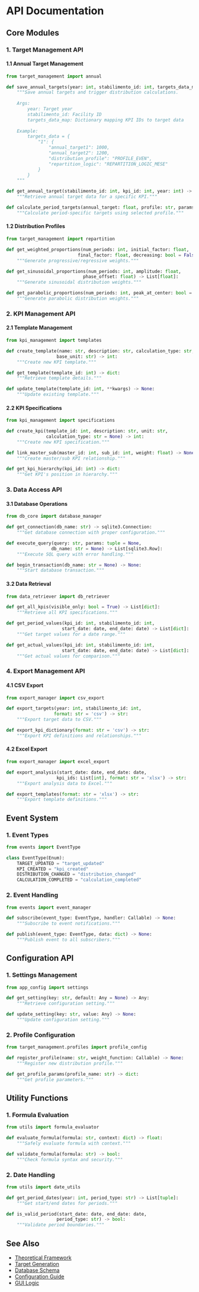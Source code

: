 # API Documentation

## Core Modules

### 1. Target Management API

#### 1.1 Annual Target Management
```python
from target_management import annual

def save_annual_targets(year: int, stabilimento_id: int, targets_data_map: dict) -> None:
    """Save annual targets and trigger distribution calculations.
    
    Args:
        year: Target year
        stabilimento_id: Facility ID
        targets_data_map: Dictionary mapping KPI IDs to target data
        
    Example:
        targets_data = {
            "1": {
                "annual_target1": 1000,
                "annual_target2": 1200,
                "distribution_profile": "PROFILE_EVEN",
                "repartition_logic": "REPARTITION_LOGIC_MESE"
            }
        }
    """

def get_annual_target(stabilimento_id: int, kpi_id: int, year: int) -> dict:
    """Retrieve annual target data for a specific KPI."""

def calculate_period_targets(annual_target: float, profile: str, params: dict) -> dict:
    """Calculate period-specific targets using selected profile."""
```

#### 1.2 Distribution Profiles
```python
from target_management import repartition

def get_weighted_proportions(num_periods: int, initial_factor: float, 
                           final_factor: float, decreasing: bool = False) -> List[float]:
    """Generate progressive/regressive weights."""

def get_sinusoidal_proportions(num_periods: int, amplitude: float, 
                             phase_offset: float) -> List[float]:
    """Generate sinusoidal distribution weights."""

def get_parabolic_proportions(num_periods: int, peak_at_center: bool = True) -> List[float]:
    """Generate parabolic distribution weights."""
```

### 2. KPI Management API

#### 2.1 Template Management
```python
from kpi_management import templates

def create_template(name: str, description: str, calculation_type: str, 
                   base_unit: str) -> int:
    """Create new KPI template."""

def get_template(template_id: int) -> dict:
    """Retrieve template details."""

def update_template(template_id: int, **kwargs) -> None:
    """Update existing template."""
```

#### 2.2 KPI Specifications
```python
from kpi_management import specifications

def create_kpi(template_id: int, description: str, unit: str, 
               calculation_type: str = None) -> int:
    """Create new KPI specification."""

def link_master_sub(master_id: int, sub_id: int, weight: float) -> None:
    """Create master/sub KPI relationship."""

def get_kpi_hierarchy(kpi_id: int) -> dict:
    """Get KPI's position in hierarchy."""
```

### 3. Data Access API

#### 3.1 Database Operations
```python
from db_core import database_manager

def get_connection(db_name: str) -> sqlite3.Connection:
    """Get database connection with proper configuration."""

def execute_query(query: str, params: tuple = None, 
                 db_name: str = None) -> List[sqlite3.Row]:
    """Execute SQL query with error handling."""

def begin_transaction(db_name: str = None) -> None:
    """Start database transaction."""
```

#### 3.2 Data Retrieval
```python
from data_retriever import db_retriever

def get_all_kpis(visible_only: bool = True) -> List[dict]:
    """Retrieve all KPI specifications."""

def get_period_values(kpi_id: int, stabilimento_id: int, 
                     start_date: date, end_date: date) -> List[dict]:
    """Get target values for a date range."""

def get_actual_values(kpi_id: int, stabilimento_id: int,
                     start_date: date, end_date: date) -> List[dict]:
    """Get actual values for comparison."""
```

### 4. Export Management API

#### 4.1 CSV Export
```python
from export_manager import csv_export

def export_targets(year: int, stabilimento_id: int, 
                  format: str = 'csv') -> str:
    """Export target data to CSV."""

def export_kpi_dictionary(format: str = 'csv') -> str:
    """Export KPI definitions and relationships."""
```

#### 4.2 Excel Export
```python
from export_manager import excel_export

def export_analysis(start_date: date, end_date: date, 
                   kpi_ids: List[int], format: str = 'xlsx') -> str:
    """Export analysis data to Excel."""

def export_templates(format: str = 'xlsx') -> str:
    """Export template definitions."""
```

## Event System

### 1. Event Types
```python
from events import EventType

class EventType(Enum):
    TARGET_UPDATED = "target_updated"
    KPI_CREATED = "kpi_created"
    DISTRIBUTION_CHANGED = "distribution_changed"
    CALCULATION_COMPLETED = "calculation_completed"
```

### 2. Event Handling
```python
from events import event_manager

def subscribe(event_type: EventType, handler: Callable) -> None:
    """Subscribe to event notifications."""

def publish(event_type: EventType, data: dict) -> None:
    """Publish event to all subscribers."""
```

## Configuration API

### 1. Settings Management
```python
from app_config import settings

def get_setting(key: str, default: Any = None) -> Any:
    """Retrieve configuration setting."""

def update_setting(key: str, value: Any) -> None:
    """Update configuration setting."""
```

### 2. Profile Configuration
```python
from target_management.profiles import profile_config

def register_profile(name: str, weight_function: Callable) -> None:
    """Register new distribution profile."""

def get_profile_params(profile_name: str) -> dict:
    """Get profile parameters."""
```

## Utility Functions

### 1. Formula Evaluation
```python
from utils import formula_evaluator

def evaluate_formula(formula: str, context: dict) -> float:
    """Safely evaluate formula with context."""

def validate_formula(formula: str) -> bool:
    """Check formula syntax and security."""
```

### 2. Date Handling
```python
from utils import date_utils

def get_period_dates(year: int, period_type: str) -> List[tuple]:
    """Get start/end dates for periods."""

def is_valid_period(start_date: date, end_date: date, 
                   period_type: str) -> bool:
    """Validate period boundaries."""
```

## See Also

- [Theoretical Framework](theoretical_framework.md)
- [Target Generation](target_generation.md)
- [Database Schema](database_schema.md)
- [Configuration Guide](configuration.md)
- [GUI Logic](GUI's%20logic.txt)

